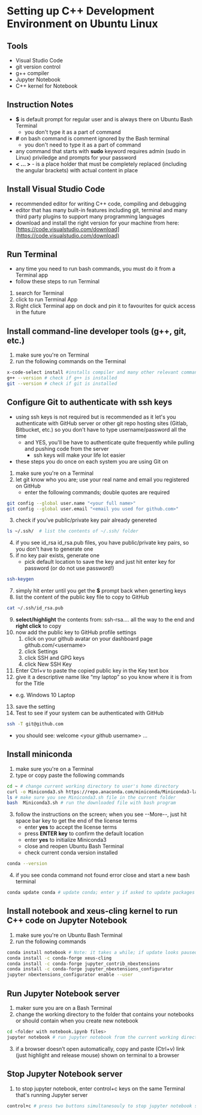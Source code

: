 # Setting up C++ Development Environment on Ubuntu Linux

## Tools

- Visual Studio Code
- git version control
- g++ compiler
- Jupyter Notebook
- C++ kernel for Notebook

## Instruction Notes

- **\$** is default prompt for regular user and is always there on Ubuntu Bash Terminal
  - you don't type it as a part of command
- **#** on bash command is comment ignored by the Bash terminal
  - you don't need to type it as a part of command
- any command that starts with **sudo** keyword requires admin (sudo in Linux) priviledge and prompts for your password
- **\< ... \>** - is a place holder that must be completely replaced (including the angular brackets) with actual content in place

## Install Visual Studio Code

- recommended editor for writing C++ code, compiling and debugging
- editor that has many built-in features including git, terminal and many third party plugins to support many programming languages
- download and install the right version for your machine from here:
   [https://code.visualstudio.com/download](https://code.visualstudio.com/download)

## Run Terminal

- any time you need to run bash commands, you must do it from a Terminal app
- follow these steps to run Terminal

1. search for Terminal
2. click to run Terminal App
4. Right click Terminal app on dock and pin it to favourites for quick access in the future

## Install command-line developer tools (g++, git, etc.)

1. make sure you're on Terminal
2. run the following commands on the Terminal

```bash
x-code-select install #installs compiler and many other relevant command-line tools
g++ --version # check if g++ is installed
git --version # check if git is installed
```

## Configure Git to authenticate with ssh keys

- using ssh keys is not required but is recommended as it let's you authenticate with GitHub server or other git repo hosting sites (Gitlab, Bitbucket, etc.) so you don't have to type username/password all the time
  - and YES, you'll be have to authenticate quite frequently while pulling and pushing code from the server
    - ssh keys will make your life lot easier
- these steps you do once on each system you are using Git on

1. make sure you're on a Terminal
2. let git know who you are; use your real name and email you registered on GitHub
    - enter the following commands; double quotes are required

```bash
git config --global user.name "<your full name>"
git config --global user.email "<email you used for github.com>"
```

3. check if you've public/private key pair already genereted

```bash
ls ~/.ssh/  # list the contents of ~/.ssh/ folder
```

4. if you see id_rsa id_rsa.pub files, you have public/private key pairs, so you don't have to generate one
5. if no key pair exists, generate one
    - pick default location to save the key and just hit enter key for password (or do not use password!)

```bash
ssh-keygen
```

7. simply hit enter until you get the **\$** prompt back when generting keys
8. list the content of the public key file to copy to GitHub

```bash
cat ~/.ssh/id_rsa.pub
```

9. **select/highlight** the contents from: ssh-rsa…. all the way to the end and **right click** to copy
10. now add the public key to GitHub profile settings
    1. click on your github avatar on your dashboard page github.com/\<username\>
    2. click Settings
    3. click SSH and GPG keys
    4. click New SSH Key
11. Enter Ctrl+v to paste the copied public key in the Key text box
12. give it a descriptive name like “my laptop” so you know where it is from for the Title
  - e.g. Windows 10 Laptop
13. save the setting
14. Test to see if your system can be authenticated with GitHub

```bash
ssh -T git@github.com
```

- you should see: welcome \<your github username\> ...

## Install miniconda

1. make sure you're on a Terminal
2. type or copy paste the following commands

```bash
cd ~ # change current working directory to user's home directory
curl -o Miniconda3.sh https://repo.anaconda.com/miniconda/Miniconda3-latest-Linux-x86_64.sh
ls # make sure you see Miniconda3.sh file in the current folder
bash  Miniconda3.sh # run the downloaded file with bash program
```

3. follow the instructions on the screen; when you see --More--, just hit space bar key to get the end of the license terms
    - enter **yes** to accept the license terms
    - press **ENTER key** to confirm the default location
    - enter **yes** to initialize Miniconda3
    - close and reopen Ubuntu Bash Terminal
    - check current conda version installed

```bash
conda --version
```

4. if you see conda command not found error close and start a new bash terminal

```bash
conda update conda # update conda; enter y if asked to update packages
```

## Install notebook and xeus-cling kernel to run C++ code on Jupyter Notebook

1. make sure you're on Ubuntu Bash Terminal
2. run the following commands

```bash
conda install notebook # Note: it takes a while; if update looks paused, hit enter
conda install -c conda-forge xeus-cling
conda install -c conda-forge jupyter_contrib_nbextensions
conda install -c conda-forge jupyter_nbextensions_configurator
jupyter nbextensions_configurator enable --user
```

## Run Jupyter Notebook server

1. maker sure you are on a Bash Terminal
2. change the working directory to the folder that contains your notebooks or should contain when you create new notebook

```bash
cd <folder with notebook.ipynb files>
jupyter notebook # run jupyter notebook from the current working directory
```

3. if a browser doesn’t open automatically, copy and paste (Ctrl+v) link (just highlight and release mouse) shown on terminal to a browser

## Stop Jupyter Notebook server

1. to stop jupyter notebook, enter control+c keys on the same Terminal that's running Jupyter server

```bash
control+c # press two buttons simultanesouly to stop jupyter notebook server
```
